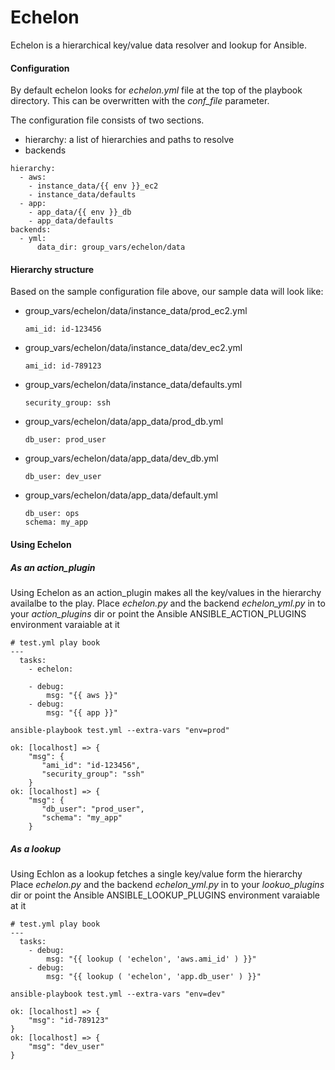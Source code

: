 # Echelon
Echelon is a hierarchical key/value data resolver and lookup for Ansible.

#### Configuration
By default echelon looks for _echelon.yml_ file at the top of the playbook directory. This can be overwritten with the _conf_file_ parameter.

The configuration file consists of two sections.
* hierarchy: a list of hierarchies and paths to resolve
* backends

```
hierarchy:
  - aws:
    - instance_data/{{ env }}_ec2
    - instance_data/defaults
  - app:
    - app_data/{{ env }}_db
    - app_data/defaults
backends:
  - yml:
      data_dir: group_vars/echelon/data
```

#### Hierarchy structure
Based on the sample configuration file above, our sample data will look like:
* group_vars/echelon/data/instance_data/prod_ec2.yml
   ``` 
   ami_id: id-123456
    ```
* group_vars/echelon/data/instance_data/dev_ec2.yml
   ``` 
   ami_id: id-789123
    ```
* group_vars/echelon/data/instance_data/defaults.yml
   ``` 
   security_group: ssh
    ```
* group_vars/echelon/data/app_data/prod_db.yml
   ``` 
   db_user: prod_user
    ```
* group_vars/echelon/data/app_data/dev_db.yml
   ``` 
   db_user: dev_user
    ```
* group_vars/echelon/data/app_data/default.yml
   ``` 
   db_user: ops
   schema: my_app
    ```
#### Using Echelon
##### As an action_plugin
Using Echelon as an action_plugin makes all the key/values in the hierarchy availalbe to the play.
Place _echelon.py_ and the backend _echelon_yml.py_ in to your _action_plugins_ dir or point the Ansible ANSIBLE_ACTION_PLUGINS environment varaiable at it
```
# test.yml play book
---
  tasks:
    - echelon:
    
    - debug:
        msg: "{{ aws }}"
    - debug:
        msg: "{{ app }}"
```

```
ansible-playbook test.yml --extra-vars "env=prod"
```
```
ok: [localhost] => {
    "msg": {
       "ami_id": "id-123456",
       "security_group": "ssh"
    }
ok: [localhost] => {
    "msg": {
       "db_user": "prod_user",
       "schema": "my_app"
    }
```
##### As a lookup
Using Echlon as a lookup fetches a single key/value form the hierarchy
Place _echelon.py_ and the backend _echelon_yml.py_ in to your _lookuo_plugins_ dir or point the Ansible ANSIBLE_LOOKUP_PLUGINS environment varaiable at it
```
# test.yml play book
---
  tasks:
    - debug:
        msg: "{{ lookup ( 'echelon', 'aws.ami_id' ) }}"
    - debug:
        msg: "{{ lookup ( 'echelon', 'app.db_user' ) }}"
```
```
ansible-playbook test.yml --extra-vars "env=dev"
```
```
ok: [localhost] => {
    "msg": "id-789123"
}
ok: [localhost] => {
    "msg": "dev_user"
}
```

